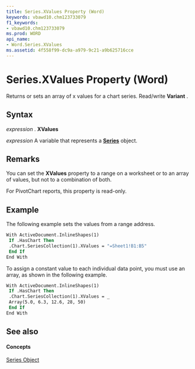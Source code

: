 ```yaml
---
title: Series.XValues Property (Word)
keywords: vbawd10.chm123733079
f1_keywords:
- vbawd10.chm123733079
ms.prod: WORD
api_name:
- Word.Series.XValues
ms.assetid: 4f558f99-dc9a-a979-9c21-a9b625716cce
---
```



# Series.XValues Property (Word)

Returns or sets an array of x values for a chart series. Read/write  **Variant** .


## Syntax

 _expression_ . **XValues**

 _expression_ A variable that represents a **[Series](series-object-word.md)** object.


## Remarks

You can set the  **XValues** property to a range on a worksheet or to an array of values, but not to a combination of both.

For PivotChart reports, this property is read-only.


## Example

The following example sets the values from a range address.


```vb
With ActiveDocument.InlineShapes(1) 
 If .HasChart Then 
 .Chart.SeriesCollection(1).XValues = "=Sheet1!B1:B5" 
 End If 
End With
```

To assign a constant value to each individual data point, you must use an array, as shown in the following example.




```vb
With ActiveDocument.InlineShapes(1) 
 If .HasChart Then 
 .Chart.SeriesCollection(1).XValues = _ 
 Array(5.0, 6.3, 12.6, 28, 50) 
 End If 
End With
```


## See also


#### Concepts


[Series Object](series-object-word.md)

